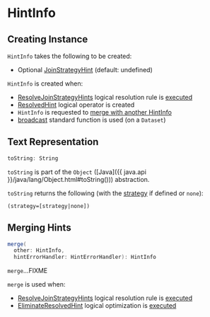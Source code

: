 # HintInfo

## Creating Instance

`HintInfo` takes the following to be created:

* <span id="strategy"> Optional [JoinStrategyHint](JoinStrategyHint.md) (default: undefined)

`HintInfo` is created when:

* [ResolveJoinStrategyHints](logical-analysis-rules/ResolveJoinStrategyHints.md) logical resolution rule is [executed](logical-analysis-rules/ResolveJoinStrategyHints.md#createHintInfo)
* [ResolvedHint](logical-operators/ResolvedHint.md) logical operator is created
* `HintInfo` is requested to [merge with another HintInfo](#merge)
* [broadcast](functions/index.md#broadcast) standard function is used (on a `Dataset`)

## <span id="toString"> Text Representation

```scala
toString: String
```

`toString` is part of the `Object` ([Java]({{ java.api }}/java/lang/Object.html#toString())) abstraction.

`toString` returns the following (with the [strategy](#strategy) if defined or `none`):

```text
(strategy=[strategy|none])
```

## <span id="merge"> Merging Hints

```scala
merge(
  other: HintInfo,
  hintErrorHandler: HintErrorHandler): HintInfo
```

`merge`...FIXME

`merge` is used when:

* [ResolveJoinStrategyHints](logical-analysis-rules/ResolveJoinStrategyHints.md) logical resolution rule is [executed](logical-analysis-rules/ResolveJoinStrategyHints.md#applyJoinStrategyHint)
* [EliminateResolvedHint](logical-optimizations/EliminateResolvedHint.md) logical optimization is [executed](logical-optimizations/EliminateResolvedHint.md#mergeHints)
